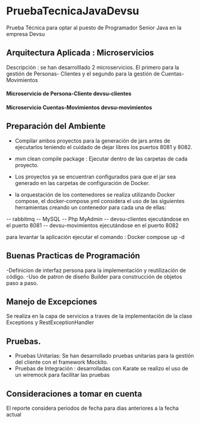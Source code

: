 # PruebaTecnicaJavaDevsu
Prueba Técnica para optar al puesto de Programador Senior Java en la empresa Devsu
## Arquitectura Aplicada : Microservicios
  Descripción : se han desarrolllado 2 microservicios. El primero para la gestión de Personas- Clientes y el segundo para la gestión de Cuentas-Movimientos
  #### Microservicio de Persona-Cliente devsu-clientes 
  #### Microservicio Cuentas-Movimientos devsu-movimientos
## Preparación del Ambiente
  - Compilar ambos proyectos para la generación de jars antes de ejecutarlos teniendo el cuidado de dejar libres los puertos 8081 y 8082.
  - mvn clean compile package : Ejecutar dentro de las carpetas de cada proyecto.
  - Los proyectos ya se encuentran configurados para que el jar sea generado en las carpetas de configuración de Docker.

  - la orquestación de los contenedores se realiza utilizando Docker compose, el docker-compose.yml considera el uso de las siguientes herramientas creando un contenedor para cada una de ellas:

-- rabbitmq
-- MySQL 
-- Php MyAdmin
-- devsu-clientes ejecutándose en el puerto 8081
-- devsu-movimientos ejecutándose en el puerto 8082

para levantar la aplicación ejecutar el comando : 
Docker compose up -d
## Buenas Practicas de Programación
  -Definicion de interfaz persona para la implementación y reutilización de código.
  -Uso de patron de diseño Builder para construcción de objetos paso a paso.  
## Manejo de Excepciones
  Se realiza en la capa de servicios a traves de la implementación de la clase Exceptions y RestExceptionHandler

## Pruebas.
  - Pruebas Unitarias: Se han desarrollado pruebas unitarias para la gestión del cliente con el framework Mockito.
  - Pruebas de Integración : desarrolladas con Karate se realizo el uso de un wiremock para facilitar las pruebas 
## Consideraciones a tomar en cuenta
El reporte considera periodos de fecha para dias anteriores a la fecha actual
